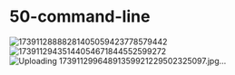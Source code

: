 # 50-command-line
![17391128888281405059423778579442](https://github.com/user-attachments/assets/20fa6c60-b662-4e36-8a9c-7d6ac2feb7be)
![17391129435144054671844552599272](https://github.com/user-attachments/assets/9fa09a95-e726-4a21-b308-c428a1220554)
![Uploading 17391129964891359921229502325097.jpg…]()
